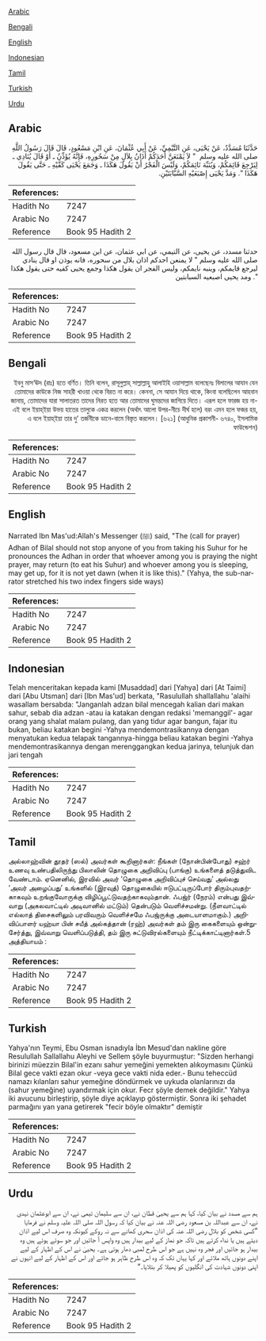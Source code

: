 [Arabic](#arabic)

[Bengali](#bengali)

[English](#english)

[Indonesian](#indonesian)

[Tamil](#tamil)

[Turkish](#turkish)

[Urdu](#urdu)

## Arabic


<div dir="rtl" lang="ar" style={{fontSize:'larger',backgroundColor:'#f8f9fa',padding:20}}>
حَدَّثَنَا مُسَدَّدٌ، عَنْ يَحْيَى، عَنِ التَّيْمِيِّ، عَنْ أَبِي عُثْمَانَ، عَنِ ابْنِ مَسْعُودٍ، قَالَ قَالَ رَسُولُ اللَّهِ صلى الله عليه وسلم ‏ "‏ لاَ يَمْنَعَنَّ أَحَدَكُمْ أَذَانُ بِلاَلٍ مِنْ سَحُورِهِ، فَإِنَّهُ يُؤَذِّنُ ـ أَوْ قَالَ يُنَادِي ـ لِيَرْجِعَ قَائِمَكُمْ، وَيُنَبِّهَ نَائِمَكُمْ، وَلَيْسَ الْفَجْرُ أَنْ يَقُولَ هَكَذَا ـ وَجَمَعَ يَحْيَى كَفَّيْهِ ـ حَتَّى يَقُولَ هَكَذَا ‏"‏‏.‏ وَمَدَّ يَحْيَى إِصْبَعَيْهِ السَّبَّابَتَيْنِ‏.‏
</div>
<div style={{backgroundColor:'#f8f9fa',padding:20, marginBottom: 10}}><table> <thead> <tr> <th>References:</th> <th></th> </tr> </thead> <tbody><tr><td>Hadith No</td><td>7247</td></tr><tr><td>Arabic No</td><td>7247</td></tr><tr><td>Reference</td><td>Book 95 Hadith 2</td></tr></tbody></table></div>


<div dir="rtl" lang="ar" style={{fontSize:'larger',backgroundColor:'#f8f9fa',padding:20}}>
حدثنا مسدد، عن يحيى، عن التيمي، عن ابي عثمان، عن ابن مسعود، قال قال رسول الله صلى الله عليه وسلم " لا يمنعن احدكم اذان بلال من سحوره، فانه يوذن او قال ينادي ليرجع قايمكم، وينبه نايمكم، وليس الفجر ان يقول هكذا وجمع يحيى كفيه حتى يقول هكذا ". ومد يحيى اصبعيه السبابتين
</div>
<div style={{backgroundColor:'#f8f9fa',padding:20, marginBottom: 10}}><table> <thead> <tr> <th>References:</th> <th></th> </tr> </thead> <tbody><tr><td>Hadith No</td><td>7247</td></tr><tr><td>Arabic No</td><td>7247</td></tr><tr><td>Reference</td><td>Book 95 Hadith 2</td></tr></tbody></table></div>

## Bengali


<div dir="rtl" lang="bn" style={{fontSize:'larger',backgroundColor:'#f8f9fa',padding:20}}>
ইবনু মাস‘ঊদ (রাঃ) হতে বর্ণিত। তিনি বলেন, রাসূলুল্লাহ্ সাল্লাল্লাহু আলাইহি ওয়াসাল্লাম বলেছেনঃ বিলালের আযান যেন তোমাদের কাউকে নিজ সাহরী খাওয়া থেকে বিরত না করে। কেননা, সে আযান দিয়ে থাকে, কিংবা বলেছিলেন আহবান জানায়, তোমাদের যারা সালাতরত তাদের নিরত হতে আর তোমাদের ঘুমন্তদের জাগিয়ে দিতে। এরূপ হলে ফারজ হয় না- এই বলে ইয়াহ্ইয়া উভয় হাতের তালুকে একত্র করলেন (অর্থাৎ আলো উপর-নীচে দীর্ঘ হলে) বরং এমন হলে ফজর হয়, এ বলে ইয়াহ্ইয়া তার দু’ তর্জনীকে ডানে-বামে বিস্তৃত করলেন। [৬২১] (আধুনিক প্রকাশনী- ৬৭৪০, ইসলামিক ফাউন্ডেশন)
</div>
<div style={{backgroundColor:'#f8f9fa',padding:20, marginBottom: 10}}><table> <thead> <tr> <th>References:</th> <th></th> </tr> </thead> <tbody><tr><td>Hadith No</td><td>7247</td></tr><tr><td>Arabic No</td><td>7247</td></tr><tr><td>Reference</td><td>Book 95 Hadith 2</td></tr></tbody></table></div>

## English


<div dir="ltr" lang="en" style={{fontSize:'larger',backgroundColor:'#f8f9fa',padding:20}}>
Narrated Ibn Mas'ud:Allah's Messenger (ﷺ) said, "The (call for prayer) Adhan of Bilal should not stop anyone of you from taking his Suhur for he pronounces the Adhan in order that whoever among you is praying the night prayer, may return (to eat his Suhur) and whoever among you is sleeping, may get up, for it is not yet dawn (when it is like this)." (Yahya, the sub-narrator stretched his two index fingers side ways)
</div>
<div style={{backgroundColor:'#f8f9fa',padding:20, marginBottom: 10}}><table> <thead> <tr> <th>References:</th> <th></th> </tr> </thead> <tbody><tr><td>Hadith No</td><td>7247</td></tr><tr><td>Arabic No</td><td>7247</td></tr><tr><td>Reference</td><td>Book 95 Hadith 2</td></tr></tbody></table></div>

## Indonesian


<div dir="ltr" lang="id" style={{fontSize:'larger',backgroundColor:'#f8f9fa',padding:20}}>
Telah menceritakan kepada kami [Musaddad] dari [Yahya] dari [At Taimi] dari [Abu Utsman] dari [Ibn Mas'ud] berkata, "Rasulullah shallallahu 'alaihi wasallam bersabda: "Janganlah adzan bilal mencegah kalian dari makan sahur, sebab dia adzan -atau ia katakan dengan redaksi 'memanggil'- agar orang yang shalat malam pulang, dan yang tidur agar bangun, fajar itu bukan, beliau katakan begini -Yahya mendemontrasikannya dengan menyatukan kedua telapak tangannya-hingga beliau katakan begini -Yahya mendemontrasikannya dengan merenggangkan kedua jarinya, telunjuk dan jari tengah
</div>
<div style={{backgroundColor:'#f8f9fa',padding:20, marginBottom: 10}}><table> <thead> <tr> <th>References:</th> <th></th> </tr> </thead> <tbody><tr><td>Hadith No</td><td>7247</td></tr><tr><td>Arabic No</td><td>7247</td></tr><tr><td>Reference</td><td>Book 95 Hadith 2</td></tr></tbody></table></div>

## Tamil


<div dir="ltr" lang="ta" style={{fontSize:'larger',backgroundColor:'#f8f9fa',padding:20}}>
அல்லாஹ்வின் தூதர் (ஸல்) அவர்கள் கூறினார்கள்: நீங்கள் (நோன்பின்போது) சஹ்ர் உணவு உண்பதிலிருந்து பிலாலின் தொழுகை அறிவிப்பு (பாங்கு) உங்களைத் தடுத்துவிட வேண்டாம். ஏனெனில், இரவில் அவர் ‘தொழுகை அறிவிப்புச் செய்வது’ அல்லது ‘அவர் அழைப்பது’ உங்களில் (இரவுத்) தொழுகையில் ஈடுபட்டிருப்போர் திரும்புவதற்காகவும் உறங்குவோருக்கு விழிப்பூட்டுவதற்காகவும்தான். ஃபஜ்ர் (நேரம்) என்பது இவ்வாறு (அகலவாட்டில் அடிவானில் மட்டும்) தென்படும் வெளிச்சமன்று. (நீளவாட்டில் எல்லாத் திசைகளிலும் பரவிவரும் வெளிச்சமே ஃபஜ்ருக்கு அடையாளமாகும்.) அறிவிப்பாளர் யஹ்யா பின் சயீத் அல்கத்தான் (ரஹ்) அவர்கள் தம் இரு கைகளையும் ஒன்றுசேர்த்து, இவ்வாறு வெளிப்படுத்தி, தம் இரு சுட்டுவிரல்களையும் நீட்டிக்காட்டினார்கள்.5 அத்தியாயம் :
</div>
<div style={{backgroundColor:'#f8f9fa',padding:20, marginBottom: 10}}><table> <thead> <tr> <th>References:</th> <th></th> </tr> </thead> <tbody><tr><td>Hadith No</td><td>7247</td></tr><tr><td>Arabic No</td><td>7247</td></tr><tr><td>Reference</td><td>Book 95 Hadith 2</td></tr></tbody></table></div>

## Turkish


<div dir="ltr" lang="tr" style={{fontSize:'larger',backgroundColor:'#f8f9fa',padding:20}}>
Yahya'nın Teymi, Ebu Osman isnadıyla İbn Mesud'dan nakline göre Resulullah Sallallahu Aleyhi ve Sellem şöyle buyurmuştur: "Sizden herhangi birinizi müezzin Bilal'in ezanı sahur yemeğini yemekten alıkoymasını Çünkü Bilal gece vakti ezan okur -veya gece vakti nida eder.- Bunu teheccüd namazı kılanları sahur yemeğine döndürmek ve uykuda olanlarınızı da (sahur yemeğine) uyandırmak için okur. Fecr şöyle demek değildir." Yahya iki avucunu birleştirip, şöyle diye açıklayıp göstermiştir. Sonra iki şehadet parmağını yan yana getirerek "fecir böyle olmaktır" demiştir
</div>
<div style={{backgroundColor:'#f8f9fa',padding:20, marginBottom: 10}}><table> <thead> <tr> <th>References:</th> <th></th> </tr> </thead> <tbody><tr><td>Hadith No</td><td>7247</td></tr><tr><td>Arabic No</td><td>7247</td></tr><tr><td>Reference</td><td>Book 95 Hadith 2</td></tr></tbody></table></div>

## Urdu


<div dir="rtl" lang="ur" style={{fontSize:'larger',backgroundColor:'#f8f9fa',padding:20}}>
ہم سے مسدد نے بیان کیا، کہا ہم سے یحییٰ قطان نے، ان سے سلیمان تیمی نے، ان سے ابوعثمان نہدی نے، ان سے عبداللہ بن مسعود رضی اللہ عنہ نے بیان کیا کہ رسول اللہ صلی اللہ علیہ وسلم نے فرمایا ”کسی شخص کو بلال رضی اللہ عنہ کی اذان سحری کھانے سے نہ روکے کیونکہ وہ صرف اس لیے اذان دیتے ہیں یا نداء کرتے ہیں تاکہ جو نماز کے لیے بیدار ہیں وہ واپس آ جائیں اور جو سوئے ہوئے ہیں وہ بیدار ہو جائیں اور فجر وہ نہیں ہے جو اس طرح لمبی دھار ہوتی ہے۔ یحییٰ نے اس کے اظہار کے لیے اپنے دونوں ہاتھ ملائے اور کہا یہاں تک کہ وہ اس طرح ظاہر ہو جائے اور اس کے اظہار کے لیے انہوں نے اپنی دونوں شہادت کی انگلیوں کو پھیلا کر بتلایا۔“
</div>
<div style={{backgroundColor:'#f8f9fa',padding:20, marginBottom: 10}}><table> <thead> <tr> <th>References:</th> <th></th> </tr> </thead> <tbody><tr><td>Hadith No</td><td>7247</td></tr><tr><td>Arabic No</td><td>7247</td></tr><tr><td>Reference</td><td>Book 95 Hadith 2</td></tr></tbody></table></div>